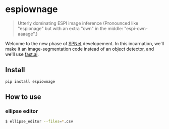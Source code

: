 # espiownage
> Utterly dominating ESPI image inference (Pronounced like "espionage" but with an extra "own" in the middle: "espi-own-aaaage".)


Welcome to the new phase of [SPNet](https://github.com/drscotthawley/SPNet) developement.  In this incarnation, we'll make it an image-segmentation code instead of an object detector, and we'll use [fast.ai](fast.ai).   

## Install

`pip install espiownage`

## How to use

### ellipse editor

```bash
$ ellipse_editor --files=*.csv
```

